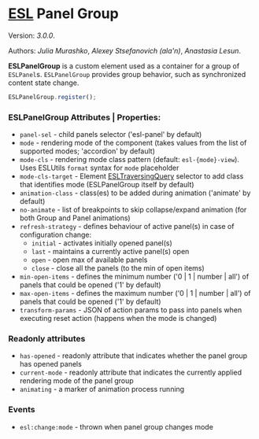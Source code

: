 # [ESL](../../../) Panel Group

Version: *3.0.0*.  

Authors: *Julia Murashko*, *Alexey Stsefanovich (ala'n)*, *Anastasia Lesun*.

<a name="intro"></a>

**ESLPanelGroup** is a custom element used as a container for a group of `ESLPanel`s. 
`ESLPanelGroup` provides group behavior, such as synchronized content state change.

```js
ESLPanelGroup.register();
```

### ESLPanelGroup Attributes | Properties:
 
- `panel-sel` - child panels selector ('esl-panel' by default)
- `mode` - rendering mode of the component (takes values from the list of supported modes; 'accordion' by default)
- `mode-cls` - rendering mode class pattern (default: `esl-{mode}-view`). Uses ESLUtils `format` syntax for `mode` placeholder
- `mode-cls-target` - Element [ESLTraversingQuery](../esl-traversing-query/README.md)  selector to add class that identifies mode (ESLPanelGroup itself by default)
- `animation-class` - class(es) to be added during animation ('animate' by default)
- `no-animate` - list of breakpoints to skip collapse/expand animation (for both Group and Panel animations)
- `refresh-strategy` - defines behaviour of active panel(s) in case of configuration change:
  * `initial` - activates initially opened panel(s)
  * `last` - maintains a currently active panel(s) open
  * `open` - open max of available panels
  * `close` - close all the panels (to the min of open items)
- `min-open-items` - defines the minimum number ('0 | 1 | number | all') of panels that could be opened ('1' by default)
- `max-open-items` - defines the maximum number ('0 | 1 | number | all') of panels that could be opened ('1' by default)
- `transform-params` - JSON of action params to pass into panels when executing reset action (happens when the mode is changed)

### Readonly attributes

- `has-opened` - readonly attribute that indicates whether the panel group has opened panels
- `current-mode` - readonly attribute that indicates the currently applied rendering mode of the panel group
- `animating` - a marker of animation process running

### Events

- `esl:change:mode` - thrown when panel group changes mode
